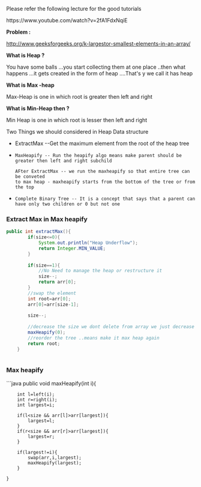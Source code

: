 <p>Please refer the following lecture for the good tutorials
</p>

<p>
https://www.youtube.com/watch?v=2fA1FdxNqiE
</p>

<b>Problem : </b><p>http://www.geeksforgeeks.org/k-largestor-smallest-elements-in-an-array/</p>


<b>
What is Heap ?</b>


<p>You have some balls ...you start collecting them at one place ..then what happens ...it gets created in the form of heap ....That's y we call it has heap</p>


<b>What is Max -heap </b>

<p>
	
Max-Heap is one in which root is greater then left and right

</p>

<b>What is Min-Heap then ?</b>

<p>Min Heap is one in which root is lesser then left and right</p>

<p>Two Things we should considered in Heap Data structure</p>
<ul>
<li>
	ExtractMax --Get the maximum element from the root of the heap tree
</li>
<li>
	
	MaxHeapify -- Run the heapify algo means make parent should be greater then left and right subchild

	AFter ExtractMax -- we run the maxheapify so that entire tree can be conveted 
	to max heap - maxheapify starts from the bottom of the tree or from the top
</li>
<li>
	
	Complete Binary Tree -- It is a concept that says that a parent can have only two children or 0 but not one
</li>
</ul>


<h3>Extract Max in Max heapify</h3>

```java 
public int extractMax(){
        if(size<=0){
            System.out.println("Heap Underflow");
            return Integer.MIN_VALUE;
        }
        
        if(size==1){
            //No Need to manage the heap or restructure it
            size--;
            return arr[0];
        }
        //swap the element 
        int root=arr[0];
        arr[0]=arr[size-1];
        
        size--;
        
        //decrease the size we dont delete from array we just decrease the heap size .even though the element is there in the array
        maxHeapify(0);
        //reorder the tree ..means make it max heap again
        return root;
    }
    
```


<h3>Max heapify </h3>
```java
 public void maxHeapify(int i){
        
        int l=left(i);
        int r=right(i);
        int largest=i;
        
        if(l<size && arr[l]>arr[largest]){
            largest=l;
        }
        if(r<size && arr[r]>arr[largest]){
            largest=r;
        }
        
        if(largest!=i){
            swap(arr,i,largest);
            maxHeapify(largest);
        }
        
    }
```
